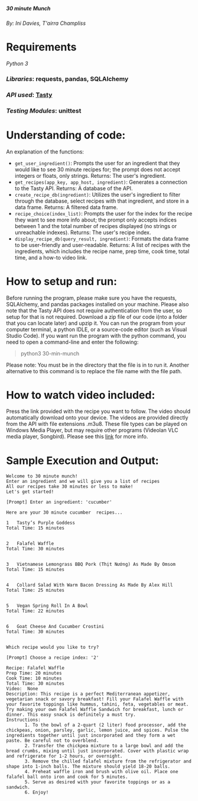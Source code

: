 ##### 30 minute Munch
###### By: Ini Davies, T'airra Champliss

# Requirements

_Python 3_

### _Libraries_: requests, pandas, SQLAlchemy
### _API used_: [Tasty](https://rapidapi.com/apidojo/api/tasty/)
### _Testing Modules_: unittest

# Understanding of code:
An explanation of the functions:
- ```get_user_ingredient()```: Prompts the user for an ingredient that they would like to see 30 minute recipes for; the prompt does not accept integers or floats, only strings. Returns: The user's ingredient.
- ```get_recipes(app_key, app_host, ingredient)```: Generates a connection to the Tasty API. Returns: A database of the API.
- ```create_recipe_db(ingredient)```: Utilizes the user's ingredient to filter through the database, select recipes with that ingredient, and store in a data frame. Returns: A filtered data frame.
- ```recipe_choice(index_list)```: Prompts the user for the index for the recipe they want to see more info about; the prompt only accepts indices between 1 and the total number of recipes displayed (no strings or unreachable indexes). Returns: The user's recipe index.
- ```display_recipe_db(query_result, ingredient)```: Formats the data frame to be user-friendly and user-readable. Returns: A list of recipes with the ingredients, which includes the recipe name, prep time, cook time, total time, and a how-to video link.

# How to setup and run:
Before running the program, please make sure you have the requests, SQLAlchemy, and pandas packages installed on your machine.
Please also note that the Tasty API does not require authentication from the user, so setup for that is not required.
Download a zip file of our code i(nto a folder that you can locate later) and upzip it. You can run the program from your computer terminal, a python IDLE, or a source-code editor (such as Visual Studio Code). If you want run the program with the python command, you need to open a command-line and enter the following:

> python3 30-min-munch

Please note: You must be in the directory that the file is in to run it. Another alternative to this command is to replace the file name with the file path.

# How to watch video included:
Press the link provided with the recipe you want to follow. The video should automatically download onto your device. The videos are provided directly from the API with file extensions .m3u8. These file types can be played on Windows Media Player, but may require other programs (Videolan VLC media player, Songbird). Please see this [link](https://fileinfo.com/extension/m3u8#:~:text=How%20to%20open%20an%20M3U8%20file&text=You%20can%20open%20an%20M3U8,VLC%20media%20player%20(multiplatform).) for more info.

# Sample Execution and Output:
```
Welcome to 30 minute munch!
Enter an ingredient and we will give you a list of recipes
All our recipes take 30 minutes or less to make!
Let's get started!

[Prompt] Enter an ingredient: 'cucumber'

Here are your 30 minute cucumber  recipes...

1   Tasty’s Purple Goddess 
Total Time: 15 minutes


2   Falafel Waffle 
Total Time: 30 minutes


3   Vietnamese Lemongrass BBQ Pork (Thịt Nướng) As Made By Omsom 
Total Time: 15 minutes


4   Collard Salad With Warm Bacon Dressing As Made By Alex Hill 
Total Time: 25 minutes


5   Vegan Spring Roll In A Bowl 
Total Time: 22 minutes


6   Goat Cheese And Cucumber Crostini 
Total Time: 30 minutes


Which recipe would you like to try?

[Prompt] Choose a recipe index: '2'

Recipe: Falafel Waffle
Prep Time: 20 minutes
Cook Time: 10 minutes
Total Time: 30 minutes
Video:  None
Description: This recipe is a perfect Mediterranean appetizer, vegetarian snack or savory breakfast! Fill your Falafel Waffle with your favorite toppings like hummus, tahini, feta, vegetables or meat. Try making your own Falafel Waffle Sandwich for breakfast, lunch or dinner. This easy snack is definitely a must try.
Instructions: 
       1. To the bowl of a 2-quart (2 liter) food processor, add the chickpeas, onion, parsley, garlic, lemon juice, and spices. Pulse the ingredients together until just incorporated and they form a wet paste. Be careful not to overblend.
       2. Transfer the chickpea mixture to a large bowl and add the bread crumbs, mixing until just incorporated. Cover with plastic wrap and refrigerate for 1-2 hours, or overnight.
       3. Remove the chilled falafel mixture from the refrigerator and shape into 1-inch balls. The mixture should yield 18-20 balls.
       4. Preheat waffle iron and brush with olive oil. Place one falafel ball onto iron and cook for 5 minutes.
       5. Serve as desired with your favorite toppings or as a sandwich.
       6. Enjoy!
```
